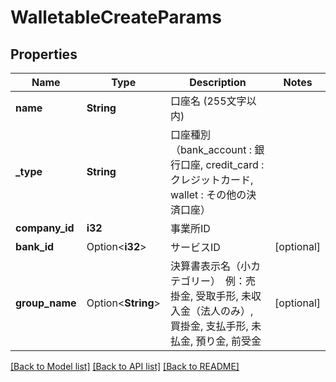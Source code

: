 # WalletableCreateParams

## Properties

Name | Type | Description | Notes
------------ | ------------- | ------------- | -------------
**name** | **String** | 口座名 (255文字以内) | 
**_type** | **String** | 口座種別（bank_account : 銀行口座, credit_card : クレジットカード, wallet : その他の決済口座） | 
**company_id** | **i32** | 事業所ID | 
**bank_id** | Option<**i32**> | サービスID | [optional]
**group_name** | Option<**String**> | 決算書表示名（小カテゴリー）　例：売掛金, 受取手形, 未収入金（法人のみ）, 買掛金, 支払手形, 未払金, 預り金, 前受金 | [optional]

[[Back to Model list]](../README.md#documentation-for-models) [[Back to API list]](../README.md#documentation-for-api-endpoints) [[Back to README]](../README.md)



